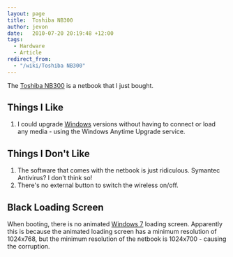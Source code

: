 ```yaml
---
layout: page
title:  Toshiba NB300
author: jevon
date:   2010-07-20 20:19:48 +12:00
tags:
  - Hardware
  - Article
redirect_from:
  - "/wiki/Toshiba NB300"
---
```


The [Toshiba NB300](Toshiba_NB300.md) is a netbook that I just bought.

## Things I Like
1. I could upgrade [Windows](Windows.md) versions without having to connect or load any media - using the Windows Anytime Upgrade service.

## Things I Don't Like
1. The software that comes with the netbook is just ridiculous. Symantec Antivirus? I don't think so!
1. There's no external button to switch the wireless on/off.

## Black Loading Screen
When booting, there is no animated [Windows 7](windows-7.md) loading screen. Apparently this is because the animated loading screen has a minimum resolution of 1024x768, but the minimum resolution of the netbook is 1024x700 - causing the corruption.

